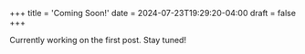 +++
title = 'Coming Soon!'
date = 2024-07-23T19:29:20-04:00
draft = false
+++

Currently working on the first post. Stay tuned! 